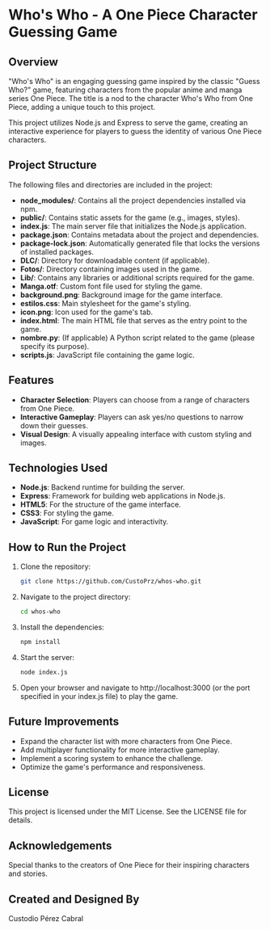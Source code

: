 # Who's Who - A One Piece Character Guessing Game

## Overview

"Who's Who" is an engaging guessing game inspired by the classic "Guess Who?" game, featuring characters from the popular anime and manga series One Piece. The title is a nod to the character Who's Who from One Piece, adding a unique touch to this project.

This project utilizes Node.js and Express to serve the game, creating an interactive experience for players to guess the identity of various One Piece characters.

## Project Structure

The following files and directories are included in the project:

- **node_modules/**: Contains all the project dependencies installed via npm.
- **public/**: Contains static assets for the game (e.g., images, styles).
- **index.js**: The main server file that initializes the Node.js application.
- **package.json**: Contains metadata about the project and dependencies.
- **package-lock.json**: Automatically generated file that locks the versions of installed packages.
- **DLC/**: Directory for downloadable content (if applicable).
- **Fotos/**: Directory containing images used in the game.
- **Lib/**: Contains any libraries or additional scripts required for the game.
- **Manga.otf**: Custom font file used for styling the game.
- **background.png**: Background image for the game interface.
- **estilos.css**: Main stylesheet for the game's styling.
- **icon.png**: Icon used for the game's tab.
- **index.html**: The main HTML file that serves as the entry point to the game.
- **nombre.py**: (If applicable) A Python script related to the game (please specify its purpose).
- **scripts.js**: JavaScript file containing the game logic.

## Features

- **Character Selection**: Players can choose from a range of characters from One Piece.
- **Interactive Gameplay**: Players can ask yes/no questions to narrow down their guesses.
- **Visual Design**: A visually appealing interface with custom styling and images.

## Technologies Used

- **Node.js**: Backend runtime for building the server.
- **Express**: Framework for building web applications in Node.js.
- **HTML5**: For the structure of the game interface.
- **CSS3**: For styling the game.
- **JavaScript**: For game logic and interactivity.

## How to Run the Project

1. Clone the repository:
   ```bash
   git clone https://github.com/CustoPrz/whos-who.git
2. Navigate to the project directory:
   ```bash
   cd whos-who
3. Install the dependencies:
   ```bash
   npm install
4. Start the server:
   ```bash
   node index.js
5. Open your browser and navigate to http://localhost:3000 (or the port specified in your index.js file) to play the game.

## Future Improvements

- Expand the character list with more characters from One Piece.
- Add multiplayer functionality for more interactive gameplay.
- Implement a scoring system to enhance the challenge.
- Optimize the game's performance and responsiveness.

## License

This project is licensed under the MIT License. See the LICENSE file for details.

## Acknowledgements

Special thanks to the creators of One Piece for their inspiring characters and stories.

## Created and Designed By

Custodio Pérez Cabral

   
